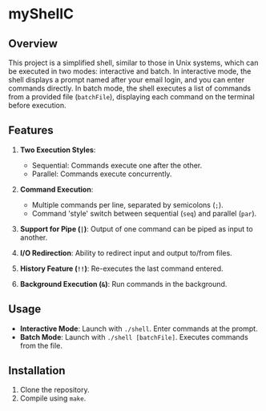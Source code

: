 # myShellC

## Overview
This project is a simplified shell, similar to those in Unix systems, which can be executed in two modes: interactive and batch. In interactive mode, the shell displays a prompt named after your email login, and you can enter commands directly. In batch mode, the shell executes a list of commands from a provided file (`batchFile`), displaying each command on the terminal before execution.

## Features
1. **Two Execution Styles**: 
   - Sequential: Commands execute one after the other.
   - Parallel: Commands execute concurrently.

2. **Command Execution**: 
   - Multiple commands per line, separated by semicolons (`;`).
   - Command 'style' switch between sequential (`seq`) and parallel (`par`).

3. **Support for Pipe (`|`)**: Output of one command can be piped as input to another.

4. **I/O Redirection**: Ability to redirect input and output to/from files.

5. **History Feature (`!!`)**: Re-executes the last command entered.

6. **Background Execution (`&`)**: Run commands in the background.

## Usage
- **Interactive Mode**: Launch with `./shell`. Enter commands at the prompt.
- **Batch Mode**: Launch with `./shell [batchFile]`. Executes commands from the file.

## Installation
1. Clone the repository.
2. Compile using `make`.
